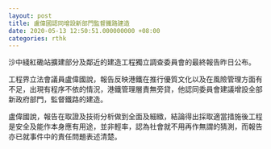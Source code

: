 ```yaml
---
layout: post
title: 盧偉國認同增設新部門監督鐵路建造
date: 2020-05-13 12:50:51.000000000 +08:00
categories: rthk
---
```


沙中綫紅磡站擴建部分及鄰近的建造工程獨立調查委員會的最終報告昨日公布。

工程界立法會議員盧偉國說，報告反映港鐵在推行優質文化以及在風險管理方面有不足，出現有程序不依的情況，港鐵管理層責無旁貸，他認同委員會建議增設全部新政府部門，監督鐵路的建造。

盧偉國說，報告在取證及技術分析做到全面及細緻，結論得出採取適當措施後工程是安全及能作本身應有用途，並非輕率，認為社會就不用再作無謂的猜測，而報告亦已就事件中的責任問題表述清楚。
